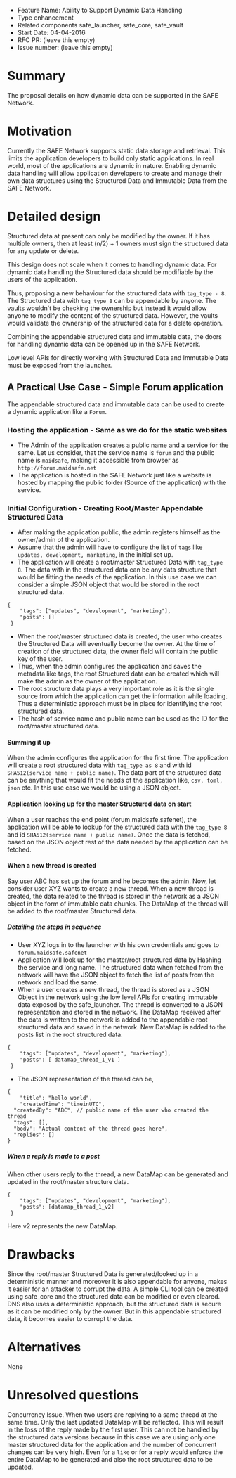 - Feature Name: Ability to Support Dynamic Data Handling
- Type enhancement
- Related components safe_launcher, safe_core, safe_vault
- Start Date: 04-04-2016
- RFC PR: (leave this empty)
- Issue number: (leave this empty)

# Summary

The proposal details on how dynamic data can be supported in the SAFE Network.

# Motivation

Currently the SAFE Network supports static data storage and retrieval. This limits
the application developers to build only static applications. In real world, most of
the applications are dynamic in nature. Enabling dynamic data handling will allow
application developers to create and manage their own data structures using the
Structured Data and Immutable Data from the SAFE Network.

# Detailed design

Structured data at present can only be modified by the owner. If it has multiple owners,
then at least (n/2) + 1 owners must sign the structured data for any update or delete.

This design does not scale when it comes to handling dynamic data. For dynamic data
handling the Structured data should be modifiable by the users of the application.

Thus, proposing a new behaviour for the structured data with `tag_type - 8`. The Structured
data with `tag_type 8` can be appendable by anyone. The vaults wouldn't be checking the
ownership but instead it would allow anyone to modify the content of the structured data.
However, the vaults would validate the ownership of the structured data for a delete operation.

Combining the appendable structured data and immutable data, the doors for handling dynamic
data can be opened up in the SAFE Network.

Low level APIs for directly working with Structured Data and Immutable Data must be exposed
from the launcher.

## A Practical Use Case - Simple Forum application

The appendable structured data and immutable data can be used to create a dynamic
application like a `Forum`.

### Hosting the application - Same as we do for the static websites
- The Admin of the application creates a public name and a service for the same. Let us consider,
that the service name is `forum` and the public name is `maidsafe`, making it accessible
from browser as `http://forum.maidsafe.net`
- The application is hosted in the SAFE Network just like a website is hosted by mapping
the public folder (Source of the application) with the service.

### Initial Configuration - Creating Root/Master Appendable Structured Data
- After making the application public, the admin registers himself as the owner/admin of the application.
- Assume that the admin will have to configure the list of `tags` like `updates, development, marketing`,
in the initial set up.
- The application will create a root/master Structured Data with `tag_type 8`. The data with
in the structured data can be any data structure that would be fitting the needs of
the application. In this use case we can consider a simple JSON object that would be stored
in the root structured data.
```
{
	"tags": ["updates", "development", "marketing"],
 	"posts": []
 }
```
- When the root/master structured data is created, the user who creates the Structured Data
will eventually become the owner. At the time of creation of the structured data, the owner field will
contain the public key of the user.
- Thus, when the admin configures the application and saves the metadata like tags, the root
Structured data can be created which will make the admin as the owner of the application.
- The root structure data plays a very important role as it is the single source from which the
application can get the information while loading. Thus a deterministic approach must be in place
for identifying the root structured data.
- The hash of service name and public name can be used as the ID for the root/master structured data.

#### Summing it up
When the admin configures the application for the first time. The application will create a root
structured data with `tag_type as 8` and with id `SHA512(service name + public name)`.
The data part of the structured data can be anything that would fit the needs of the application like,
`csv, toml, json` etc. In this use case we would be using a JSON object.

#### Application looking up for the master Structured data on start
When a user reaches the end point (forum.maidsafe.safenet), the application will be able to lookup
for the structured data with the `tag_type 8` and id `SHA512(service name + public name)`. Once the data
is fetched, based on the JSON object rest of the data needed by the application can be fetched.

#### When a new thread is created
Say user ABC has set up the forum and he becomes the admin. Now, let consider user XYZ wants to create
a new thread. When a new thread is created, the data related to the thread is stored in the network
as a JSON object in the form of immutable data chunks. The DataMap of the thread will be added to the
root/master Structured data.

##### Detailing the steps in sequence
- User XYZ logs in to the launcher with his own credentials and goes to `forum.maidsafe.safenet`
- Application will look up for the master/root structured data by Hashing the service and long name.
The structured data when fetched from the network will have the JSON object to fetch the list of posts
from the network and load the same.
- When a user creates a new thread, the thread is stored as a JSON Object in the network using
the low level APIs for creating immutable data exposed by the safe_launcher. The thread is converted to a
JSON representation and stored in the network. The DataMap received after the data is written to the network
 is added to the appendable root structured data and saved in the network. New DataMap is added to the
 posts list in the root structured data.
```
{
	"tags": ["updates", "development", "marketing"],
 	"posts": [ datamap_thread_1_v1 ]
 }
```
- The JSON representation of the thread can be,
```
{
 	"title": "hello world",
 	"createdTime": "timeinUTC",
  "createdBy": "ABC", // public name of the user who created the thread
  "tags": [],
  "body': "Actual content of the thread goes here",
  "replies": []
}
```
##### When a reply is made to a post
When other users reply to the thread, a new DataMap can be generated and updated
in the root/master structure data.
```
{
	"tags": ["updates", "development", "marketing"],
 	"posts": [datamap_thread_1_v2]
 }
 ```
Here v2 represents the new DataMap.


# Drawbacks

Since the root/master Structured Data is generated/looked up in a deterministic manner
and moreover it is also appendable for anyone, makes it easier for an attacker to corrupt
the data. A simple CLI tool can be created using safe_core and the structured data can be modified or even cleared.
DNS also uses a deterministic approach, but the structured data is secure as it can be modified only by the owner.
But in this appendable structured data, it becomes easier to corrupt the data.


# Alternatives

None

# Unresolved questions

Concurrency Issue. When two users are replying to a same thread at the same time.
Only the last updated DataMap will be reflected. This will result in the loss of the
reply made by the first user. This can not be handled by the structured data versions because in this
case we are using only one master structured data for the application and the number of concurrent
changes can be very high. Even for a `like` or for a reply would enforce the entire DataMap
to be generated and also the root structured data to be updated.
